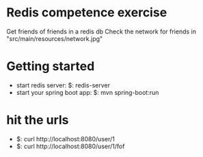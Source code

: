 # Redis competence exercise
Get friends of friends in a redis db
Check the network for friends in "src/main/resources/network.jpg"
# Getting started
* start redis server: $: redis-server
* start your spring boot app: $: mvn spring-boot:run

# hit the urls
* $: curl http://localhost:8080/user/1
* $: curl http://localhost:8080/user/1/fof
